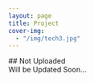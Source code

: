 ```yaml
---
layout: page
title: Project
cover-img:
  - "/img/tech3.jpg"
---
```

<link rel="stylesheet" href="https://fonts.googleapis.com/earlyaccess/nanumgothic.css">
## Not Uploaded
<br>
Will be Updated Soon...

<br>
<br>
<br>
